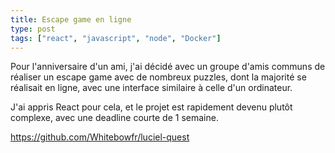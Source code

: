 ```yaml
---
title: Escape game en ligne
type: post
tags: ["react", "javascript", "node", "Docker"]
---
```


Pour l'anniversaire d'un ami, j'ai décidé avec un groupe d'amis communs de réaliser un escape game avec de nombreux puzzles, dont la majorité se réalisait en ligne, avec une interface similaire à celle d'un ordinateur.

J'ai appris React pour cela, et le projet est rapidement devenu plutôt complexe, avec une deadline courte de 1 semaine.

https://github.com/Whitebowfr/luciel-quest